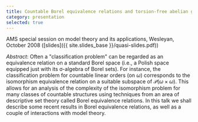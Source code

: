```yaml
---
title: Countable Borel equivalence relations and torsion-free abelian groups
category: presentation
selected: true
---
```


AMS special session on model theory and its applications, Wesleyan, October 2008 ([slides]({{ site.slides_base }}/quasi-slides.pdf))<!--more-->

*Abstract*: Often a "classification problem" can be regarded as an equivalence relation on a standard Borel space (i.e., a Polish space equipped just with its σ-algebra of Borel sets). For instance, the classification problem for countable linear orders (on $\omega$) corresponds to the isomorphism equivalence relation on a suitable subspace of $\mathcal P(\omega\times\omega)$. This allows for an analysis of the complexity of the isomorphism problem for many classes of countable structures using techniques from an area of descriptive set theory called Borel equivalence relations. In this talk we shall describe some recent results in Borel equivalence relations, as well as a couple of interactions with model theory.
